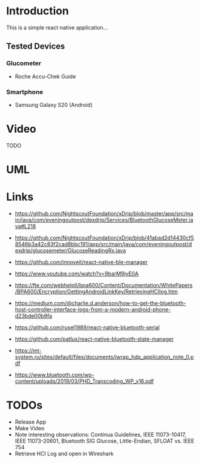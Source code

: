 # Introduction

This is a simple react native application...

## Tested Devices

### Glucometer
* Roche Accu-Chek Guide

### Smartphone
* Samsung Galaxy S20 (Android)

# Video

TODO

# UML


# Links

* https://github.com/NightscoutFoundation/xDrip/blob/master/app/src/main/java/com/eveningoutpost/dexdrip/Services/BluetoothGlucoseMeter.java#L218
* https://github.com/NightscoutFoundation/xDrip/blob/41abad2d14430cf58546b3a42c83f2cad8bbc191/app/src/main/java/com/eveningoutpost/dexdrip/glucosemeter/GlucoseReadingRx.java
* https://github.com/innoveit/react-native-ble-manager
* https://www.youtube.com/watch?v=9barM9iyE0A

* https://fte.com/webhelpII/bpa600/Content/Documentation/WhitePapers/BPA600/Encryption/GettingAndroidLinkKey/RetrievingHCIlog.htm
* https://medium.com/@charlie.d.anderson/how-to-get-the-bluetooth-host-controller-interface-logs-from-a-modern-android-phone-d23bde00b9fa

* https://github.com/rusel1989/react-native-bluetooth-serial
* https://github.com/patlux/react-native-bluetooth-state-manager
* https://mt-system.ru/sites/default/files/documents/iwrap_hdp_application_note_0.pdf
* https://www.bluetooth.com/wp-content/uploads/2019/03/PHD_Transcoding_WP_v16.pdf

# TODOs

* Release App
* Make Video
* Note interesting observations: Continua Guidelines, IEEE 11073-10417, IEEE 11073-20601, Bluetooth SIG Glucose, Little-Endian, SFLOAT vs. IEEE 754
* Retrieve HCI Log and open in Wireshark
